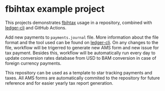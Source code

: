 # fbihtax example project

This projects demonstrates [fbihtax](https://github.com/esensar/fbihtax) usage in a repository, combined with [ledger-cli](https://www.ledger-cli.org/) and GitHub Actions.

Add new payments to `payments.journal` file. More information about the file format and the tool used can be found on [ledger-cli](https://www.ledger-cli.org/). On any changes to the file, workflow will be trigerred to generate new AMS form and new issue for tax payment. Besides this, workflow will be automatically run every day to update conversion rates database from USD to BAM conversion in case of foreign currency payments.

This repository can be used as a template to star tracking payments and taxes. All AMS forms are automatically commited to the repository for future reference and for easier yearly tax report generation.
